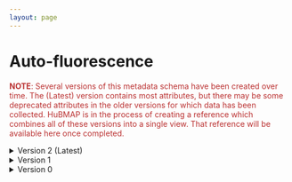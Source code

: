 ```yaml
--- 
layout: page 
---
```

# Auto-fluorescence

<span style="color:#ba3030"><b>NOTE</b>: Several versions of this metadata schema have been created over time.  The (Latest) version contains most attributes, but there may be some deprecated attributes in the older versions for which data has been collected.  HuBMAP is in the process of creating a reference which combines all of these versions into a single view.  That reference will be available here once completed.</span>

<details markdown="1"><summary>Version 2 (Latest)</summary>

## Version 2 (Latest)

| Attribute                                           | Type      | Description                                                                                                                                                                                                                                                                                                                                                                                                                                                                                                                                                                          | Allowable Values                                                          | Required   |
|-----------------------------------------------------|-----------|--------------------------------------------------------------------------------------------------------------------------------------------------------------------------------------------------------------------------------------------------------------------------------------------------------------------------------------------------------------------------------------------------------------------------------------------------------------------------------------------------------------------------------------------------------------------------------------|----------------------------------------------------------------|------------|
| source_storage_duration_value                       | Numeric   | How long was the source material (parent) stored, prior to this sample being processed.                                                                                                                                                                                                                                                                                                                                                                                                                                                                                              |                                                                | True       |
| time_since_acquisition_instrument_calibration_value | Numeric   | The amount of time since the acqusition instrument was last serviced by the vendor. This provides a metric for assessing drift in data capture.                                                                                                                                                                                                                                                                                                                                                                                                                                      |                                                                | False      |
| contributors_path                                   | Textfield | The path to the file with the ORCID IDs for all contributors of this dataset (e.g., "extras/contributors.tsv" or "./contributors.tsv"). This is an internal metadata field that is just used for ingest.                                                                                                                                                                                                                                                                                                                                                                             |                                                                | True       |
| data_path                                           | Textfield | The top level directory containing the raw and/or processed data. For a single dataset upload this might be "." where as for a data upload containing multiple datasets, this would be the directory name for the respective dataset. For instance, if the data is within a directory called "TEST001-RK" use syntax "/TEST001-RK/" for this field. If there are multiple directory levels, use the format "/TEST001-RK/Run1/Pass2" in which "Pass2" is the subdirectory where the single dataset's data is stored. This is an internal metadata field that is just used for ingest. |                                                                | True       |
| is_image_preprocessing_required                    | Allowable Value  | Depending on if the acquisition instrument was a microscope, slide scanner, etc. will indicate whether or not any level of preprocessing was required to assemble the image (e.g., fusing image tiles) .                                                                                                                                                                                                                                                                                                                                                                             | ```Yes``` ```No```                                                     | False      |
| slide_id                                            | Textfield | A unique ID denoting the slide used. This allows users the ability to determine which tissue sections were processed together on the same slide. It is recommended that data providers prefix the ID with the center name, to prevent values overlapping across centers.                                                                                                                                                                                                                                                                                                             |                                                                | False      |
| tiled_image_columns                                 | Numeric   | This is how many columns used in stitching. This is sometimes referred to as the grid size x.                                                                                                                                                                                                                                                                                                                                                                                                                                                                                        |                                                                | False      |
| tiled_image_count                                   | Numeric   | This is the total number of raw (tiled) images captured, that are to be stitched together.                                                                                                                                                                                                                                                                                                                                                                                                                                                                                           |                                                                | False      |
| intended_tile_overlap_percentage                    | Numeric   | The amount of overlap between tiled images. This is the set point, where as during image acquisition there will be slight variations due to stage registration.                                                                                                                                                                                                                                                                                                                                                                                                                      |                                                                | False      |
| dataset_type                                        | Allowable Value      | The specific type of dataset being produced.                                                                                                                                                                                                                                                                                                                                                                                                                                                                                                                                         | ```10X Multiome``` ```2D Imaging Mass Cytometry``` ```ATACseq``` ```Auto-fluorescence``` ```Cell DIVE``` ```CODEX``` ```Confocal``` ```CosMx``` ```CyCIF``` ```DBiT``` ```DESI``` ```Enhanced Stimulated Raman Spectroscopy (SRS)``` ```GeoMx (nCounter)``` ```GeoMx (NGS)``` ```HiFi-Slide``` ```Histology``` ```LC-MS``` ```Light Sheet``` ```MALDI``` ```MERFISH``` ```MIBI``` ```Molecular Cartography``` ```MUSIC``` ```nanoSPLITS``` ```PhenoCycler``` ```Resolve``` ```RNAseq``` ```RNAseq (with probes)``` ```Second Harmonic Generation (SHG)``` ```SIMS``` ```SNARE-seq2``` ```Stereo-seq``` ```Thick section Multiphoton MxIF``` ```Visium (no probes)``` ```Visium (with probes)``` ```Xenium```| True       |
| analyte_class                                       | Allowable Value      | Analytes are the target molecules being measured with the assay.                                                                                                                                                                                                                                                                                                                                                                                                                                                                                                                     |  ```Chromatin``` ```DNA``` ```DNA + RNA``` ```Endogenous fluorophores``` ```Fluorochrome``` ```Lipid``` ```Metabolite``` ```Nucleic acid and protein``` ```Peptide``` ```Polysaccharide``` ```Protein``` ```RNA  ```| True       |
| acquisition_instrument_vendor                       | Allowable Value      | An acquisition instrument is the device that contains the signal detection hardware and signal processing software. Assays generate signals such as light of various intensities or color or signals representing the molecular mass.                                                                                                                                                                                                                                                                                                                                                | ```Akoya Biosciences``` ```Andor``` ```BGI Genomics``` ```Bruker``` ```Cytiva``` ```Evident Scientific (Olympus)``` ```GE Healthcare``` ```Hamamatsu``` ```Huron Digital Pathology``` ```Illumina``` ```In-House``` ```Ionpath``` ```Keyence``` ```Leica Biosystems``` ```Leica Microsystems``` ```Motic``` ```NanoString``` ```Resolve Biosciences``` ```Sciex``` ```Standard BioTools (Fluidigm)``` ```Thermo Fisher Scientific``` ```Zeiss Microscopy``` | True       |
| acquisition_instrument_model                        | Allowable Value      | Manufacturers of an acquisition instrument may offer various versions (models) of that instrument with different features or sensitivities. Differences in features or sensitivities may be relevant to processing or interpretation of the data.                                                                                                                                                                                                                                                                                                                                    | ```Aperio AT2``` ```Aperio CS2``` ```Axio Observer 3``` ```Axio Observer 5``` ```Axio Observer 7``` ```Axio Scan.Z1``` ```BZ-X710``` ```BZ-X800``` ```BZ-X810``` ```CosMx Spatial Molecular Imager``` ```Custom: Multiphoton``` ```Digital Spatial Profiler``` ```DM6 B``` ```DNBSEQ-T7``` ```EVOS M7000``` ```HiSeq 2500``` ```HiSeq 4000``` ```Hyperion Imaging System``` ```IN Cell Analyzer 2200``` ```Lightsheet 7``` ```MALDI timsTOF Flex Prototype``` ```MIBIscope``` ```MoticEasyScan One``` ```NanoZoomer 2.0-HT``` ```NanoZoomer S210``` ```NanoZoomer S360``` ```NanoZoomer S60``` ```NanoZoomer-SQ``` ```NextSeq 2000``` ```NextSeq 500``` ```NextSeq 550``` ```NovaSeq 6000``` ```NovaSeq X``` ```NovaSeq X Plus``` ```Orbitrap Eclipse Tribrid``` ```Orbitrap Fusion Lumos Tribrid``` ```Phenocycler-Fusion 1.0``` ```Phenocycler-Fusion 2.0``` ```PhenoImager Fusion``` ```Q Exactive``` ```Q Exactive HF``` ```Q Exactive UHMR``` ```QTRAP 5500``` ```Resolve Biosciences Molecular Cartography``` ```SCN400``` ```STELLARIS 5``` ```TissueScope LE Slide Scanner``` ```Unknown``` ```VS200 Slide Scanner``` ```Xenium Analyzer``` ```Zyla 4.2 sCMOS``` | True       |
| source_storage_duration_unit                        | Allowable Value      | The time duration unit of measurement                                                                                                                                                                                                                                                                                                                                                                                                                                                                                                                                                | ```hour``` ```month``` ```day``` ```minute``` ```year``` | True       |
| time_since_acquisition_instrument_calibration_unit  | Allowable Value      | The time unit of measurement                                                                                                                                                                                                                                                                                                                                                                                                                                                                                                                                                         | ```month``` ```day``` ```year``` | False      |
| tile_configuration                                  | Allowable Value      | This is how the tiles are configured for stitching.                                                                                                                                                                                                                                                                                                                                                                                                                                                                                                                                  | ```Column-by-column``` ```Not applicable``` ```Row-by-row``` ```Snake-by-columns``` ```Snake-by-rows``` | False      |
| scan_direction                                      | Allowable Value      | This is the direction of imaging, which is required for stitching.                                                                                                                                                                                                                                                                                                                                                                                                                                                                                                                   | ```Left-and-down``` ```Left-and-up``` ```Not applicable``` ```Right-and-down``` ```Right-and-up``` | False      |
| metadata_schema_id                                  | Textfield | The string that serves as the definitive identifier for the metadata schema version and is readily interpretable by computers for data validation and processing. Example: 22bc762a-5020-419d-b170-24253ed9e8d9                                                                                                                                                                                                                                                                                                                                                                      |                                                                | True       |
| preparation_protocol_doi                            | Textfield      | DOI for the protocols.io page that describes the assay or sample procurment and preparation. For example for an imaging assay, the protocol might include staining of a section through the creation of an OME-TIFF file. In this case the protocol would include any image processing steps required to create the OME-TIFF file. Example: https://dx.doi.org/10.17504/protocols.io.eq2lyno9qvx9/v1                                                                                                                                                                                 |                                                                | True       |
| is_targeted                                        | Allowable Value  | Specifies whether or not a specific molecule(s) is/are targeted for detection/measurement by the assay ("Yes" or "No"). The CODEX analyte is protein.                                                                                                                                                                                                                                                                                                                                                                                                                                | ```Yes``` ```No```                                                     | True       |
| antibodies_path                                     | Textfield | This is the location of the antibodies.tsv file relative to the root of the top level of the upload directory structure. This path should begin with "." and would likely be something like "./extras/antibodies.tsv".                                                                                                                                                                                                                                                                                                                                                               |                                                                | True       |
| parent_sample_id                                    | Textfield | Unique HuBMAP or SenNet identifier of the sample (i.e., block, section or suspension) used to perform this assay. For example, for a RNAseq assay, the parent would be the suspension, whereas, for one of the imaging assays, the parent would be the tissue section. If an assay comes from multiple parent samples then this should be a comma separated list. Example: HBM386.ZGKG.235, HBM672.MKPK.442 or SNT232.UBHJ.322, SNT329.ALSK.102                                                                                                                                      |                                                                | True       |

</details>

<details markdown="1"><summary>Version 1</summary>

## Version 1

| Attribute                     | Type      | Description                                                                                                                                                                                                                                                                                         | AllowableValues    | Required   |
|-------------------------------|-----------|-----------------------------------------------------------------------------------------------------------------------------------------------------------------------------------------------------------------------------------------------------------------------------------------------------|--------------------|------------|
| version                       | Allowable Value | Version of the schema to use when validating this metadata.                                                                                                                                                                                                                                         | ['1']              | True       |
| description                   | Textfield | Free-text description of this assay.                                                                                                                                                                                                                                                                |                    | True       |
| donor_id                      | Textfield | HuBMAP Display ID of the donor of the assayed tissue.                                                                                                                                                                                                                                               |                    | True       |
| tissue_id                     | Textfield | HuBMAP Display ID of the assayed tissue.                                                                                                                                                                                                                                                            |                    | True       |
| execution_datetime            | Datetime  | Start date and time of assay, typically a date-time stamped folder generated by the acquisition instrument. YYYY-MM-DD hh:mm, where YYYY is the year, MM is the month with leading 0s, and DD is the day with leading 0s, hh is the hour with leading zeros, mm are the minutes with leading zeros. |                    | True       |
| protocols_io_doi              | Textfield | DOI for protocols.io referring to the protocol for this assay.                                                                                                                                                                                                                                      |                    | True       |
| operator                      | Textfield | Name of the person responsible for executing the assay.                                                                                                                                                                                                                                             |                    | True       |
| operator_email                | Textfield | Email address for the operator.                                                                                                                                                                                                                                                                     |                    | True       |
| pi                            | Textfield | Name of the principal investigator responsible for the data.                                                                                                                                                                                                                                        |                    | True       |
| pi_email                      | Textfield | Email address for the principal investigator.                                                                                                                                                                                                                                                       |                    | True       |
| assay_category                | Allowable Value | Each assay is placed into one of the following 4 general categories: generation of images of microscopic entities, identification & quantitation of molecules by mass spectrometry, imaging mass spectrometry, and determination of nucleotide sequence.                                            | ['imaging']        | True       |
| assay_type                    | Allowable Value | The specific type of assay being executed.                                                                                                                                                                                                                                                          | ['AF']             | True       |
| analyte_class                 | Textfield | Analytes are the target molecules being measured with the assay.                                                                                                                                                                                                                                    |                    | False      |
| is_targeted                   | Allowable Value   | Specifies whether or not a specific molecule(s) is/are targeted for detection/measurement by the assay.                                                                                                                                                                                             | ['Yes','No']                    | True       |
| acquisition_instrument_vendor | Textfield | An acquisition instrument is the device that contains the signal detection hardware and signal processing software. Assays generate signals such as light of various intensities or color or signals representing the molecular mass.                                                               |                    | True       |
| acquisition_instrument_model  | Textfield | Manufacturers of an acquisition instrument may offer various versions (models) of that instrument with different features or sensitivities. Differences in features or sensitivities may be relevant to processing or interpretation of the data.                                                   |                    | True       |
| resolution_x_value            | Numeric   | The width of a pixel.                                                                                                                                                                                                                                                                               |                    | True       |
| resolution_x_unit             | Allowable Value | The unit of measurement of the width of a pixel.                                                                                                                                                                                                                                                    | ['nm', 'um']       | False      |
| resolution_y_value            | Numeric   | The height of a pixel                                                                                                                                                                                                                                                                               |                    | True       |
| resolution_y_unit             | Allowable Value | The unit of measurement of the height of a pixel.                                                                                                                                                                                                                                                   | ['nm', 'um']       | False      |
| resolution_z_value            | Numeric   | Optional if assay does not have multiple z-levels. Note that this is resolution within a given sample: z-pitch (resolution_z_value) is the increment distance between image slices, ie. the microscope stage is moved up or down in increments to capture images of several focal planes.           |                    | True       |
| resolution_z_unit             | Allowable Value | The unit of incremental distance between image slices.                                                                                                                                                                                                                                              | ['mm', 'um', 'nm'] | False      |
| number_of_channels            | Numeric | Number of channels capturing the emission spectrum from natural fluorophores in the sample.                                                                                                                                                                                                         |                    | True       |
| overall_protocols_io_doi      | Textfield | DOI for protocols.io referring to the overall protocol for the assay.                                                                                                                                                                                                                               |                    | True       |
| contributors_path             | Textfield | Relative path to file with ORCID IDs for contributors for this dataset.                                                                                                                                                                                                                             |                    | True       |
| data_path                     | Textfield | Relative path to file or directory with instrument data. Downstream processing will depend on filename extension conventions.                                                                                                                                                                       |                    | True       |

</details>

<details markdown="1"><summary>Version 0</summary>

## Version 0

| Attribute                     | Type      | Description                                                                                                                                                                                                                                                                                         | AllowableValues    | Required   |
|-------------------------------|-----------|-----------------------------------------------------------------------------------------------------------------------------------------------------------------------------------------------------------------------------------------------------------------------------------------------------|--------------------|------------|
| donor_id                      | Textfield | HuBMAP Display ID of the donor of the assayed tissue.                                                                                                                                                                                                                                               |                    | True       |
| tissue_id                     | Textfield | HuBMAP Display ID of the assayed tissue.                                                                                                                                                                                                                                                            |                    | True       |
| execution_datetime            | Datetime  | Start date and time of assay, typically a date-time stamped folder generated by the acquisition instrument. YYYY-MM-DD hh:mm, where YYYY is the year, MM is the month with leading 0s, and DD is the day with leading 0s, hh is the hour with leading zeros, mm are the minutes with leading zeros. |                    | True       |
| protocols_io_doi              | Textfield | DOI for protocols.io referring to the protocol for this assay.                                                                                                                                                                                                                                      |                    | True       |
| operator                      | Textfield | Name of the person responsible for executing the assay.                                                                                                                                                                                                                                             |                    | True       |
| operator_email                | Textfield | Email address for the operator.                                                                                                                                                                                                                                                                     |                    | True       |
| pi                            | Textfield | Name of the principal investigator responsible for the data.                                                                                                                                                                                                                                        |                    | True       |
| pi_email                      | Textfield | Email address for the principal investigator.                                                                                                                                                                                                                                                       |                    | True       |
| assay_category                | Allowable Value | Each assay is placed into one of the following 4 general categories: generation of images of microscopic entities, identification & quantitation of molecules by mass spectrometry, imaging mass spectrometry, and determination of nucleotide sequence.                                            | ['imaging']        | True       |
| assay_type                    | Allowable Value | The specific type of assay being executed.                                                                                                                                                                                                                                                          | ['AF']             | True       |
| analyte_class                 | Textfield | Analytes are the target molecules being measured with the assay.                                                                                                                                                                                                                                    |                    | False      |
| is_targeted                   | Allowable Value   | Specifies whether or not a specific molecule(s) is/are targeted for detection/measurement by the assay.                                                                                                                                                                                             | ['Yes','No']                    | True       |
| acquisition_instrument_vendor | Textfield | An acquisition instrument is the device that contains the signal detection hardware and signal processing software. Assays generate signals such as light of various intensities or color or signals representing the molecular mass.                                                               |                    | True       |
| acquisition_instrument_model  | Textfield | Manufacturers of an acquisition instrument may offer various versions (models) of that instrument with different features or sensitivities. Differences in features or sensitivities may be relevant to processing or interpretation of the data.                                                   |                    | True       |
| resolution_x_value            | Numeric   | The width of a pixel.                                                                                                                                                                                                                                                                               |                    | True       |
| resolution_x_unit             | Allowable Value | The unit of measurement of the width of a pixel.                                                                                                                                                                                                                                                    | ['nm', 'um']       | False      |
| resolution_y_value            | Numeric   | The height of a pixel                                                                                                                                                                                                                                                                               |                    | True       |
| resolution_y_unit             | Allowable Value | The unit of measurement of the height of a pixel.                                                                                                                                                                                                                                                   | ['nm', 'um']       | False      |
| resolution_z_value            | Numeric   | Optional if assay does not have multiple z-levels. Note that this is resolution within a given sample: z-pitch (resolution_z_value) is the increment distance between image slices, ie. the microscope stage is moved up or down in increments to capture images of several focal planes.           |                    | True       |
| resolution_z_unit             | Allowable Value | The unit of incremental distance between image slices.                                                                                                                                                                                                                                              | ['mm', 'um', 'nm'] | False      |
| number_of_channels            | Numeric | Number of channels capturing the emission spectrum from natural fluorophores in the sample.                                                                                                                                                                                                         |                    | True       |
| overall_protocols_io_doi      | Textfield | DOI for protocols.io referring to the overall protocol for the assay.                                                                                                                                                                                                                               |                    | True       |
| contributors_path             | Textfield | Relative path to file with ORCID IDs for contributors for this dataset.                                                                                                                                                                                                                             |                    | True       |
| data_path                     | Textfield | Relative path to file or directory with instrument data. Downstream processing will depend on filename extension conventions.                                                                                                                                                                       |                    | True       |

</details>
